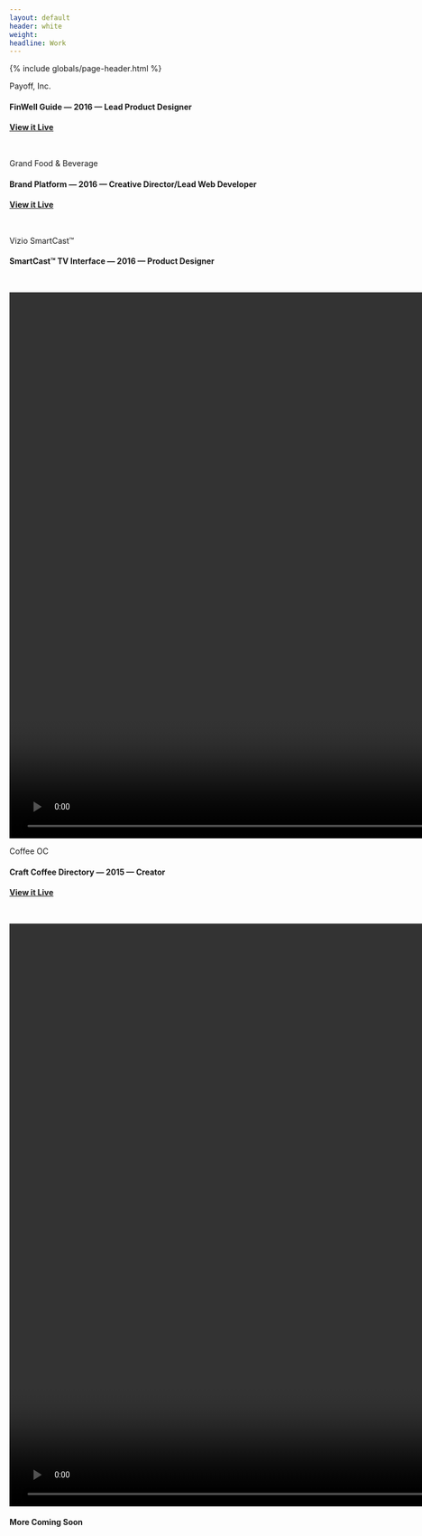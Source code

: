 ```yaml
---
layout: default
header: white
weight: 
headline: Work
---
```


{% include globals/page-header.html %}

<section id="work-payoff" class="page-body md-pt6 md-pb2" data-background="rgb(255, 255, 255)">
  <div class="post-content wrapper xs-mt3">
      <div class="xs-block gutters ">
        <div class="col sm-col-5">
          <p class="text-2">Payoff, Inc.</p>
          <h4 class="text-gray-lightest xs-mt1 xs-mb2">FinWell Guide — 2016 — Lead Product Designer</h4>
        </div>
        <div class="col sm-col-7">
          <a href="http://payoff.com"><h4 class="xs-text-right md-mt6 xs-mb2">View it Live</h4></a>
        </div>
      </div>
  </div>
  <figure><img src="{{ "/work/uploads/po-02.jpg" | prepend: site.baseurl }}" alt="" /></figure>

  <figure><img src="{{ "/work/uploads/po-01.jpg" | prepend: site.baseurl }}" alt="" /></figure>
</section>
<section id="work-gfb" class="page-body md-py2">
  <div class="post-content wrapper xs-mt3">
      <div class="xs-block gutters ">
        <div class="col sm-col-5">
          <p class="text-2">Grand Food & Beverage</p>
          <h4 class="text-gray-lightest xs-mt1 xs-mb2">Brand Platform — 2016 — Creative Director/Lead Web Developer</h4>
        </div>
        <div class="col sm-col-7">
          <a href="http://grandfandb.com"><h4 class="xs-text-right md-mt6 xs-mb2">View it Live</h4></a>
        </div>
      </div>
  </div>
  <figure><img src="{{ "/work/uploads/gfb-01.jpg" | prepend: site.baseurl }}" alt="" /></figure>
  <figure><img src="{{ "/work/uploads/gfb-02.jpg" | prepend: site.baseurl }}" alt="" /></figure>
</section>
<section id="work-vizio" class="page-body md-pt6 md-py2">
  <div class="post-content wrapper xs-mt3">
      <div class="xs-block gutters ">
        <div class="col sm-col-5">
          <p class="text-2">Vizio SmartCast™</p>
          <h4 class="text-gray-lightest xs-mt1 xs-mb2">SmartCast™ TV Interface — 2016 — Product Designer</h4>
        </div>
      </div>
  </div>
  <figure><img src="{{ "/work/uploads/vsc-01.jpg" | prepend: site.baseurl }}" alt="" /></figure>
  <figure><img src="{{ "/work/uploads/vsc-02.jpg" | prepend: site.baseurl }}" alt="" /></figure>
  <video id="video" width="1800" height="967" autoplay controls loop muted>
    <source src="{{ "/work/uploads/tv-ui-loop.mp4" | prepend: site.baseurl }}" type="video/mp4" />
    <source src="{{ "/work/uploads/tv-ui-loop.ogg" | prepend: site.baseurl }}" type="video/ogg" />
  </video>
</section>
<section id="work-coffeeoc" class="page-body md-py2">
  <div class="post-content wrapper xs-mt3">
      <div class="xs-block gutters ">
        <div class="col sm-col-5">
          <p class="text-2">Coffee OC</p>
          <h4 class="text-gray-lightest xs-mt1 xs-mb2">Craft Coffee Directory — 2015 — Creator</h4>
        </div>
        <div class="col sm-col-7">
          <a href="http://coffeeoc.com"><h4 class="xs-text-right md-mt6 xs-mb2">View it Live</h4></a>
        </div>
      </div>
  </div>
  <figure><img src="{{ "/work/uploads/coc-01.jpg" | prepend: site.baseurl }}" alt="" /></figure>
  <figure><img src="{{ "/work/uploads/coc-02.jpg" | prepend: site.baseurl }}" alt="" /></figure>
  <video id="video" width="1800" height="1032" autoplay controls loop muted>
    <source src="{{ "/work/uploads/coffee-oc-loop.mp4" | prepend: site.baseurl }}" type="video/mp4" />
    <source src="{{ "/work/uploads/coffee-oc-loop.ogg" | prepend: site.baseurl }}" type="video/ogg" />
  </video>
</section>
<section class="page-body md-py6">
  <div class="post-content wrapper xs-mt3">
      <div class="xs-block gutters ">
        <div class="xs-text-center">
          <h4 class="text-gray-lightest xs-mt1 xs-mb2">More Coming Soon</h4>
        </div>
      </div>
  </div>
</section>

